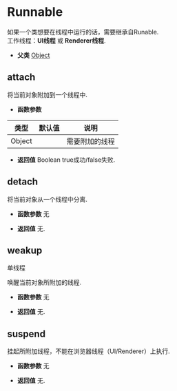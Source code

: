 # Runnable

  如果一个类想要在线程中运行的话，需要继承自Runable.<br>工作线程：**UI线程** 或 **Renderer线程**.
  
* **父类** 
<a href="#api/apiObject">Object</a>&nbsp;

## attach 

  将当前对象附加到一个线程中.
  
* **函数参数**

<table class="table table-hover table-bordered ">
	<thead>
		<tr>
			<th class="col-xs-1">类型</th>
			<th class="col-xs-1">默认值</th>
			<th>说明</th>
		</tr>
	</thead>
	<tbody>
		<tr>
	<td>Object </td>
	<td></td>
	<td>需要附加的线程</td>
</tr>
	</tbody>
</table>

* **返回值**
  Boolean true成功/false失败. 



<div class="adoc" id="div_attach"></div>


## detach 

  将当前对象从一个线程中分离.
  
* **函数参数**  无

* **返回值**
   无. 



<div class="adoc" id="div_detach"></div>


## weakup <span class="label label-single">单线程</span> 

  唤醒当前对象所附加的线程.
  
* **函数参数**  无

* **返回值**
   无. 



<div class="adoc" id="div_weakup"></div>


## suspend 

  挂起所附加线程，不能在浏览器线程（UI/Renderer）上执行.
  
* **函数参数**  无

* **返回值**
   无. 

